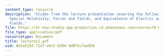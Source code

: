 ```yaml
---
content_type: resource
description: 'Slides from the lecture presentation covering the following topics:
  Special Relativity, Forces and Fields, and Equivalence of Electric and Magnetic
  Fields.'
file: https://ol-ocw-studio-app-production.s3.amazonaws.com/courses/8-022-physics-ii-electricity-and-magnetism-fall-2004/8e5a529371d7ebc503049d075cfae958_lecture12.pdf
file_type: application/pdf
resourcetype: Document
title: lecture12.pdf
uid: 8e5a5293-71d7-ebc5-0304-9d075cfae958
---
```


